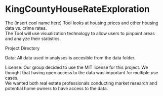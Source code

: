 # KingCountyHouseRateExploration

The (insert cool name here) Tool looks  at housing prices and other housing data vs. crime rates.  
The Tool will use visualization technology to allow users to pinpoint areas and analyze their statistics.

Project Directory

Data: All data used in analyses is accesible from the data folder.

License: Our group decided to use the MIT license for this project.  We thought that having open access to the data was important for multiple use cases.  
We wanted both real estate professionals conducting market research and potential home owners to have access to the data. 


